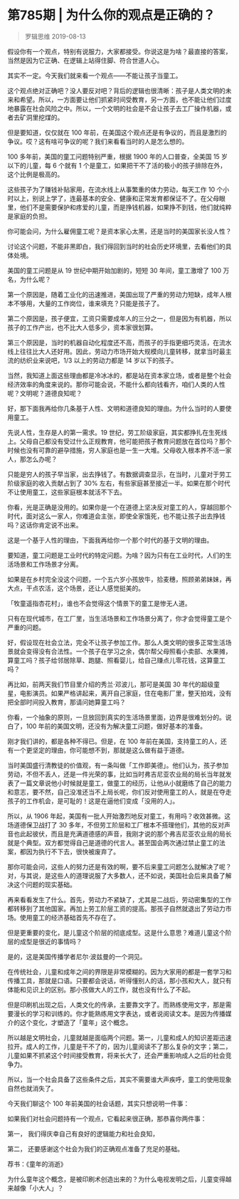 # 第785期 | 为什么你的观点是正确的？
> 罗辑思维
2019-08-13

假设你有一个观点，特别有说服力，大家都接受。你说这是为啥？最直接的答案，当然是因为它正确、在逻辑上站得住脚、符合世道人心。

其实不一定。今天我们就来看一个观点——不能让孩子当童工。

这个观点绝对正确吧？没人要反对吧？背后的逻辑也很清晰：孩子是人类文明的未来和希望。所以，一方面要让他们抓紧时间受教育，另一方面，也不能让他们过度地暴露在社会风险之中。所以，一个文明的社会是不会让孩子去工厂操作机器，或者去矿洞里挖煤的。

但是要知道，仅仅就在 100 年前，在美国这个观点还是有争议的，而且是激烈的争议。哎？这有啥可争议的呢？我们来看看当时的人是怎么想的。

100 多年前，美国的童工问题特别严重，根据 1900 年的人口普查，全美国 15 岁以下的儿童，每 6 个就有 1 个是童工，如果把干不了活的极小的孩子排除在外，这个比例是极高的。

这些孩子为了赚钱补贴家用，在流水线上从事繁重的体力劳动，每天工作 10 个小时以上，别说上学了，连最基本的安全、健康和正常发育都保证不了。在父母眼里，他们不是需要保护和疼爱的儿童，而是挣钱机器，如果挣不到钱，他们就纯粹是家庭的负担。

你可能会问，为什么雇佣童工呢？是资本家心太黑，还是当时的美国家长没人性？

讨论这个问题，不能非黑即白，我们得回到当时的社会历史环境里，去看他们的具体处境。

美国的童工问题是从 19 世纪中期开始加剧的，短短 30 年间，童工激增了 100 万名，为什么呢？

第一个原因是，随着工业化的迅速推进，美国出现了严重的劳动力短缺，成年人根本不够用，大量的工作岗位，谁来填充？只能是孩子了。

第二个原因是，孩子便宜，工资只需要成年人的三分之一，但是因为有机器，所以孩子的工作产出，也不比大人低多少，资本家很划算。

第三个原因是，当时的机器自动化程度还不高，而孩子的手指更细巧灵活，在流水线上往往比大人还好用。因此，劳动力市场开始大规模向儿童转移，就拿当时最主流的纺织业来说吧，1/3 以上的劳动力都是 14 岁以下的孩子。

当然，我知道上面这些理由都是冷冰冰的，都是站在资本家立场，或者是整个社会经济效率的角度来说的。那你可能会说，不能什么都向钱看齐，咱们人类的人性呢？文明呢？道德良知呢？

好，那下面我再给你几条基于人性、文明和道德良知的理由。为什么当时的人要使用童工。

先说人性，生存是人的第一需求。19 世纪，劳工阶级家庭，其实都挣扎在生死线上。父母自己都没有受过什么正规教育，他可能把孩子教育问题放在首位吗？那个时候也没有可靠的避孕措施，穷人家庭也是一生一大堆。父母收入根本养不活一家人，那怎么办呢？

只能是穷人的孩子早当家，出去挣钱了。有数据调查显示，在当时，儿童对于劳工阶级家庭的收入贡献占到了 30% 左右，有些家庭甚至接近一半。如果在那个时代不让使用童工，这些家庭根本就活不下去。

你看，光是正确是没用的。如果你是一个在道德上坚决反对童工的人，穿越回那个时代，面对这么一家人，你难道会主张，即使全家饿死，也不能让孩子出去挣钱吗？这话你肯定说不出来。

这是一个基于人性的理由，下面我再给你一个那个时代的基于文明的理由。

要知道，童工问题是工业时代的特定问题。为啥？因为只有在工业时代，人们的生活场景和工作场景才分离。

如果是在乡村完全没这个问题，一个五六岁小孩放牛，拾麦穗，照顾弟弟妹妹，再大点，干点农活，这个场景，还让人感觉挺美的。

「牧童遥指杏花村」，谁也不会觉得这个情景下的童工是惨无人道。

只有在现代城市，在工厂里，当生活场景和工作场景分离了，你才会觉得童工是个严重的问题。

好，假设现在社会立法，完全不让孩子参加工作。那么人类文明的很多正常生活场景就会变得没有合法性。一个孩子在学习之余，偶尔帮父母照看小卖部、水果摊，算童工吗？孩子给邻居除草、跑腿、照看婴儿，给自己赚点儿零花钱，这算童工吗？

再比如，前两天我们节目里介绍的秀兰·邓波儿，那可是美国 30 年代的超级童星，电影演员。如果严格讲起来，离开自己家庭，住在电影厂里，整天拍戏，没有把全部时间投入教育，那请问她算童工吗？

你看，一个抽象的原则，一旦放回到真实的生活场景里面，边界是很难划分的。说白了，100 年前的美国文明，还没有为解决童工问题，做好基本的准备。

刚才我们讲的，都是各种不得已。但是，在 100 年前在美国，支持童工的人，还有一个更坚定的理由，你可能想不到，那就是这么做有益于道德。

当时美国盛行清教徒的价值观，有一条叫做「工作即美德」。他们认为，孩子参加劳动，不但不丢人，还是一件光荣的事，比如当时弗吉尼亚农业局的局长当年就发表了一篇文章说他小时候就是童工，做童工的经历，让他从小就磨练了自己的能力和意志，要不然，自己没准还当不上局长呢，你们反对使用童工的人，就是在夺走孩子的工作机会，是可耻的！这是在逼他们变成「没用的人」。

所以，从 1906 年起，美国有一批人开始激烈地反对童工，有用吗？收效甚微。这场道德保卫战打了 30 多年，不但劳工阶层和工厂根本不搭理他们，其他的反对声音也此起彼伏，而且是充满道德感的声音，我刚才说的那个弗吉尼亚农业局的局长就是个典型。双方都觉得自己是道德的代言人。甚至国会两次通过禁止童工的法案，都因为执行不下去，很快被废弃了。

那你可能会问，这些人的努力还是有效的啊，要不后来童工问题怎么就解决了呢？对，与其说，是这些人的道理说服了大多数人，还不如说，美国社会后来具备了解决这个问题的现实基础。

再来看看发生了什么。首先，劳动力不紧缺了，尤其是二战后，劳动密集型的工作都转移到了其他国家。再加上劳工阶层工资的提高。那孩子自然就退出了劳动力市场。使用童工的经济基础首先不存在了。

但是更重要的变化，是儿童这个阶层的彻底成型。这是什么意思？难道儿童这个阶层的成型是很近的事情吗？

是的，这是美国传播学者尼尔·波兹曼的一个洞见。

在传统社会，儿童和成年之间的界限是非常模糊的。因为大家用的都是一套学习和传播工具，那就是口语。只要都会说话，听得懂别人的话，那小孩和大人，就只有体能和见识上的区别。那小孩做大人的工作，就也没有什么了不起。

但是印刷机出现之后，人类文化的传承，主要靠文字了。而熟练使用文字，那是需要漫长的学习和训练的。你才能熟练用文字表达，或者说阅读文本。是因为传播媒介的这个变化，才塑造了「童年」这个概念。

所以越是文明社会，儿童就越是面临两个问题。第一，儿童和成人的知识差距迅速拉开。成人的工作，儿童是干不了的，因为儿童阅读不了那么复杂的文字；第二，儿童如果不抓紧这个时间接受教育，将来长大了，还会严重影响成人之后的社会竞争力。

所以，当一个社会具备了这些条件之后，其实不需要谁大声疾呼，童工的使用现象自然也就消失了。

今天我们聊这个 100 年前美国的社会话题，其实只想说明一件事：

如果我们对社会问题持有一个观点，它看起来很正确，那恭喜你两件事：

第一， 我们得庆幸自己有良好的逻辑能力和社会良知，

第二， 还要感谢这个社会为我们的正确观点准备了充足的基础。

荐书：《童年的消逝》

为什么童年这个概念，是被印刷术创造出来的？为什么电视发明之后，儿童变得越来越像「小大人」？

